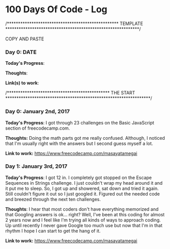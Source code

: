 # 100 Days Of Code - Log

/************************************************** TEMPLATE ************************************************************/

COPY AND PASTE

### Day 0: DATE

**Today's Progress**: 

**Thoughts**: 

**Link(s) to work**:

/********************************************** THE START *****************************************************************/

### Day 0: January 2nd, 2017

**Today's Progress**: I got through 23 challenges on the Basic JavaScript section of freecodecamp.com.

**Thoughts:** Doing the math parts got me really confused.  Although, I noticed that I'm usually right with the answers but I second guess myself a lot.

**Link to work:** https://www.freecodecamp.com/masayatamegai

 ### Day 1: January 3rd, 2017

**Today's Progress**: I got 12 in. I completely got stopped on the Escape Sequences in Strings challenge.  I just couldn't wrap my head around it and it put me to sleep.  So, I got up and showered,  sat down and tried it again.  Still couldn't figure it out so I just googled it.  Figured out the needed code and breezed through the next ten challenges.

**Thoughts**: I hear that most coders don't have everything memorized and that Googling answers is ok... right? Well,  I've been at this coding for almost 2 years now and I feel like I'm trying all kinds of ways to approach coding.  Up until recently I never gave Google too much use but now that I'm in that rhythm I hope I can start to get the hang of it.

**Link to work:** https://www.freecodecamp.com/masayatamegai




